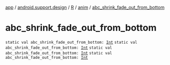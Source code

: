 [app](../../../index.md) / [android.support.design](../../index.md) / [R](../index.md) / [anim](index.md) / [abc_shrink_fade_out_from_bottom](.)

# abc_shrink_fade_out_from_bottom

`static val abc_shrink_fade_out_from_bottom: `[`Int`](https://kotlinlang.org/api/latest/jvm/stdlib/kotlin/-int/index.html)
`static val abc_shrink_fade_out_from_bottom: `[`Int`](https://kotlinlang.org/api/latest/jvm/stdlib/kotlin/-int/index.html)
`static val abc_shrink_fade_out_from_bottom: `[`Int`](https://kotlinlang.org/api/latest/jvm/stdlib/kotlin/-int/index.html)
`static val abc_shrink_fade_out_from_bottom: `[`Int`](https://kotlinlang.org/api/latest/jvm/stdlib/kotlin/-int/index.html)